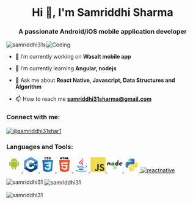 <h1 align="center">Hi 👋, I'm Samriddhi Sharma</h1>
<h3 align="center">A passionate Android/iOS mobile application developer</h3>

<p align="left"> <img  align="right" alt="Coding" width="400" src="https://cdn.dribbble.com/users/4055494/screenshots/15215756/media/d2b66c4ca0192aa26d103448b3d1518b.gif"/> </p>

<p align="left"> <img src="https://komarev.com/ghpvc/?username=samriddhi31s&label=Profile%20views&color=0e75b6&style=flat" alt="samriddhi31s" /> </p>


- 🔭 I’m currently working on **Wasalt mobile app**

- 🌱 I’m currently learning **Angular, nodejs**

- 💬 Ask me about **React Native, Javascript, Data Structures and Algorithm**

- 📫 How to reach me **samriddhi31sharma@gmail.com**

<h3 align="left">Connect with me:</h3>
<p align="left">
<a href="https://www.hackerrank.com/@samriddhi31shar1" target="blank"><img align="center" src="https://raw.githubusercontent.com/rahuldkjain/github-profile-readme-generator/master/src/images/icons/Social/hackerrank.svg" alt="@samriddhi31shar1" height="30" width="40" /></a>
</p>

<h3 align="left">Languages and Tools:</h3>
<p align="left"> <a href="https://developer.android.com" target="_blank" rel="noreferrer"> <img src="https://raw.githubusercontent.com/devicons/devicon/master/icons/android/android-original-wordmark.svg" alt="android" width="40" height="40"/> </a> <a href="https://www.w3schools.com/cpp/" target="_blank" rel="noreferrer"> <img src="https://raw.githubusercontent.com/devicons/devicon/master/icons/cplusplus/cplusplus-original.svg" alt="cplusplus" width="40" height="40"/> </a> <a href="https://www.w3schools.com/css/" target="_blank" rel="noreferrer"> <img src="https://raw.githubusercontent.com/devicons/devicon/master/icons/css3/css3-original-wordmark.svg" alt="css3" width="40" height="40"/> </a> <a href="https://www.w3.org/html/" target="_blank" rel="noreferrer"> <img src="https://raw.githubusercontent.com/devicons/devicon/master/icons/html5/html5-original-wordmark.svg" alt="html5" width="40" height="40"/> </a> <a href="https://www.java.com" target="_blank" rel="noreferrer"> <img src="https://raw.githubusercontent.com/devicons/devicon/master/icons/java/java-original.svg" alt="java" width="40" height="40"/> </a> <a href="https://developer.mozilla.org/en-US/docs/Web/JavaScript" target="_blank" rel="noreferrer"> <img src="https://raw.githubusercontent.com/devicons/devicon/master/icons/javascript/javascript-original.svg" alt="javascript" width="40" height="40"/> </a> <a href="https://nodejs.org" target="_blank" rel="noreferrer"> <img src="https://raw.githubusercontent.com/devicons/devicon/master/icons/nodejs/nodejs-original-wordmark.svg" alt="nodejs" width="40" height="40"/> </a> <a href="https://www.python.org" target="_blank" rel="noreferrer"> <img src="https://raw.githubusercontent.com/devicons/devicon/master/icons/python/python-original.svg" alt="python" width="40" height="40"/> </a> <a href="https://reactnative.dev/" target="_blank" rel="noreferrer"> <img src="https://reactnative.dev/img/header_logo.svg" alt="reactnative" width="40" height="40"/> </a> </p>

<p><img align="left" src="https://github-readme-stats.vercel.app/api/top-langs?username=samriddhi31&show_icons=true&locale=en&layout=compact" alt="samriddhi31" /></p>

<p>&nbsp;<img align="center" src="https://github-readme-stats.vercel.app/api?username=samriddhi31&show_icons=true&locale=en" alt="samriddhi31" /></p>

<p><img align="center" src="https://github-readme-streak-stats.herokuapp.com/?user=samriddhi31&" alt="samriddhi31" /></p>
